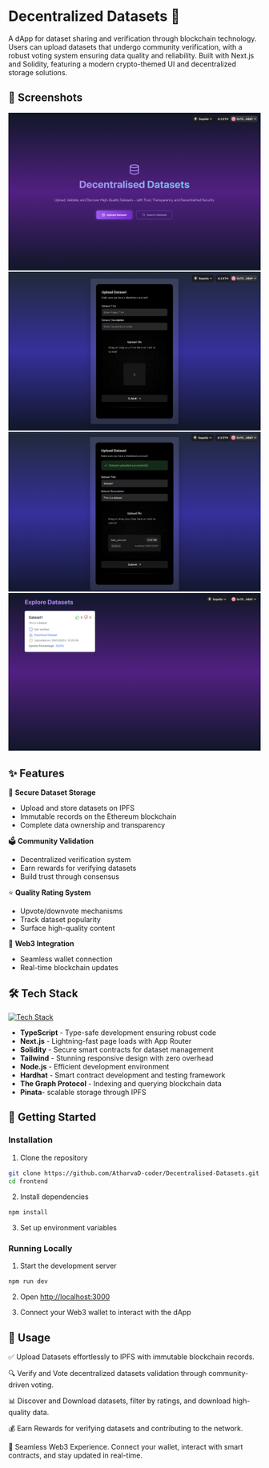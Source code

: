 # Decentralized Datasets 🔗

A dApp for dataset sharing and verification through blockchain technology. Users can upload datasets that undergo community verification, with a robust voting system ensuring data quality and reliability. Built with Next.js and Solidity, featuring a modern crypto-themed UI and decentralized storage solutions.

## 📸 Screenshots

![Landing Page](frontend/public/landing_page.png)
![Upload Interface](frontend/public/upload_page.png)
![Successful Upload](frontend/public/successfully_uploaded.png)
![Dataset Gallery](frontend/public/explore.png)

## ✨ Features

🔐 **Secure Dataset Storage**
- Upload and store datasets on IPFS
- Immutable records on the Ethereum blockchain
- Complete data ownership and transparency

🗳️ **Community Validation**
- Decentralized verification system
- Earn rewards for verifying datasets
- Build trust through consensus

⭐ **Quality Rating System**
- Upvote/downvote mechanisms
- Track dataset popularity
- Surface high-quality content

💎 **Web3 Integration**
- Seamless wallet connection
- Real-time blockchain updates


## 🛠️ Tech Stack

[![Tech Stack](https://skillicons.dev/icons?i=ts,nextjs,solidity,tailwind,nodejs,graphql,react)](https://skillicons.dev)

- **TypeScript** - Type-safe development ensuring robust code
- **Next.js** - Lightning-fast page loads with App Router
- **Solidity** - Secure smart contracts for dataset management
- **Tailwind** - Stunning responsive design with zero overhead
- **Node.js** - Efficient development environment
- **Hardhat** - Smart contract development and testing framework
- **The Graph Protocol**  - Indexing and querying blockchain data
- **Pinata**-  scalable storage through IPFS

## 🚀 Getting Started


### Installation

1. Clone the repository
```bash
git clone https://github.com/AtharvaD-coder/Decentralised-Datasets.git
cd frontend
```

2. Install dependencies
```bash
npm install
```

3. Set up environment variables

### Running Locally

1. Start the development server
```bash
npm run dev
```

2. Open [http://localhost:3000](http://localhost:3000)

3. Connect your Web3 wallet to interact with the dApp

## 🎯 Usage

✅ Upload Datasets effortlessly to IPFS with immutable blockchain records.

🔍 Verify and Vote decentralized datasets validation through community-driven voting.

📊 Discover and Download  datasets, filter by ratings, and download high-quality data.

💰 Earn Rewards for verifying datasets and contributing to the network.

🔗 Seamless Web3 Experience. Connect your wallet, interact with smart contracts, and stay updated in real-time.
